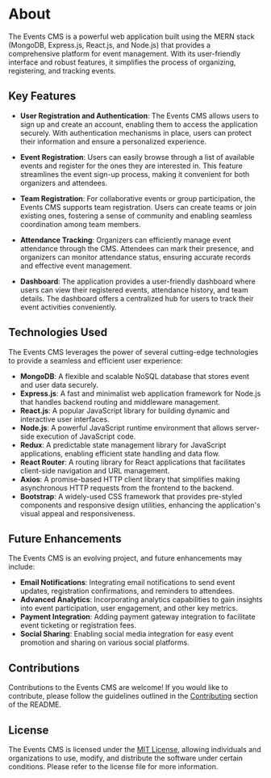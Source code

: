 # About

The Events CMS is a powerful web application built using the MERN stack (MongoDB, Express.js, React.js, and Node.js) that provides a comprehensive platform for event management. With its user-friendly interface and robust features, it simplifies the process of organizing, registering, and tracking events.

## Key Features

- **User Registration and Authentication**: The Events CMS allows users to sign up and create an account, enabling them to access the application securely. With authentication mechanisms in place, users can protect their information and ensure a personalized experience.

- **Event Registration**: Users can easily browse through a list of available events and register for the ones they are interested in. This feature streamlines the event sign-up process, making it convenient for both organizers and attendees.

- **Team Registration**: For collaborative events or group participation, the Events CMS supports team registration. Users can create teams or join existing ones, fostering a sense of community and enabling seamless coordination among team members.

- **Attendance Tracking**: Organizers can efficiently manage event attendance through the CMS. Attendees can mark their presence, and organizers can monitor attendance status, ensuring accurate records and effective event management.

- **Dashboard**: The application provides a user-friendly dashboard where users can view their registered events, attendance history, and team details. The dashboard offers a centralized hub for users to track their event activities conveniently.

## Technologies Used

The Events CMS leverages the power of several cutting-edge technologies to provide a seamless and efficient user experience:

- **MongoDB**: A flexible and scalable NoSQL database that stores event and user data securely.
- **Express.js**: A fast and minimalist web application framework for Node.js that handles backend routing and middleware management.
- **React.js**: A popular JavaScript library for building dynamic and interactive user interfaces.
- **Node.js**: A powerful JavaScript runtime environment that allows server-side execution of JavaScript code.
- **Redux**: A predictable state management library for JavaScript applications, enabling efficient state handling and data flow.
- **React Router**: A routing library for React applications that facilitates client-side navigation and URL management.
- **Axios**: A promise-based HTTP client library that simplifies making asynchronous HTTP requests from the frontend to the backend.
- **Bootstrap**: A widely-used CSS framework that provides pre-styled components and responsive design utilities, enhancing the application's visual appeal and responsiveness.

## Future Enhancements

The Events CMS is an evolving project, and future enhancements may include:

- **Email Notifications**: Integrating email notifications to send event updates, registration confirmations, and reminders to attendees.
- **Advanced Analytics**: Incorporating analytics capabilities to gain insights into event participation, user engagement, and other key metrics.
- **Payment Integration**: Adding payment gateway integration to facilitate event ticketing or registration fees.
- **Social Sharing**: Enabling social media integration for easy event promotion and sharing on various social platforms.

## Contributions

Contributions to the Events CMS are welcome! If you would like to contribute, please follow the guidelines outlined in the [Contributing](#contributing) section of the README.

## License

The Events CMS is licensed under the [MIT License](LICENSE), allowing individuals and organizations to use, modify, and distribute the software under certain conditions. Please refer to the license file for more information.

